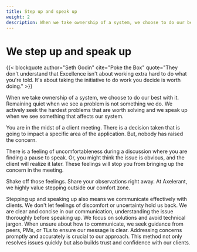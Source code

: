 ```yaml
---
title: Step up and speak up
weight: 2
description: When we take ownership of a system, we choose to do our best with it. Remaining quiet when we see a problem is not something we do. We actively seek the hardest problems that are worth solving and we speak up when we see something that affects our system.
---
```


# We step up and speak up

{{< blockquote author="Seth Godin" cite="Poke the Box" quote="They don't understand that Excellence isn't about working extra hard to do what you're told. It's about taking the initiative to do work you decide is worth doing." >}}

When we take ownership of a system, we choose to do our best with it. Remaining quiet when we see a problem is not something we do. We actively seek the hardest problems that are worth solving and we speak up when we see something that affects our system.

You are in the midst of a client meeting. There is a decision taken that is going to impact a specific area of the application. But, nobody has raised the concern.

There is a feeling of uncomfortableness during a discussion where you are finding a pause to speak. Or, you might think the issue is obvious, and the client will realize it later. These feelings will stop you from bringing up the concern in the meeting.

Shake off those feelings. Share your observations right away. At Axelerant, we highly value stepping outside our comfort zone.

Stepping up and speaking up also means we communicate effectively with clients. We don't let feelings of discomfort or uncertainty hold us back. We are clear and concise in our communication, understanding the issue thoroughly before speaking up. We focus on solutions and avoid technical jargon. When unsure about how to communicate, we seek guidance from peers, PMs, or TLs to ensure our message is clear. Addressing concerns promptly and accurately is crucial to our approach. This method not only resolves issues quickly but also builds trust and confidence with our clients.

